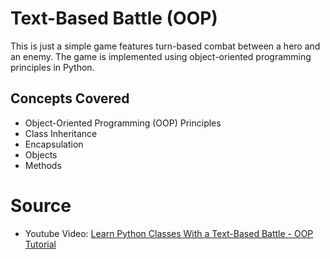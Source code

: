 # Text-Based Battle (OOP)

This is just a simple game features turn-based combat between a hero and an enemy. The game is implemented using object-oriented programming principles in Python.

## Concepts Covered

- Object-Oriented Programming (OOP) Principles
- Class Inheritance
- Encapsulation
- Objects
- Methods

# Source

- Youtube Video: [Learn Python Classes With a Text-Based Battle - OOP Tutorial](https://www.youtube.com/watch?v=cM_ocyOrs_k)